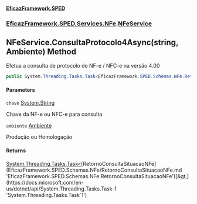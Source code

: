 #### [EficazFramework.SPED](EficazFrameworkSPED.md 'EficazFramework SPED')
### [EficazFramework.SPED.Services.NFe](EficazFramework.SPED.Services.NFe.md 'EficazFramework.SPED.Services.NFe').[NFeService](EficazFramework.SPED.Services.NFe/NFeService.md 'EficazFramework.SPED.Services.NFe.NFeService')

## NFeService.ConsultaProtocolo4Async(string, Ambiente) Method

Efetua a consulta de protocolo de NF-e / NFC-e na versão 4.00

```csharp
public System.Threading.Tasks.Task<EficazFramework.SPED.Schemas.NFe.RetornoConsultaSituacaoNFe> ConsultaProtocolo4Async(string chave, EficazFramework.SPED.Schemas.NFe.Ambiente ambiente=EficazFramework.SPED.Schemas.NFe.Ambiente.Producao);
```
#### Parameters

<a name='EficazFramework.SPED.Services.NFe.NFeService.ConsultaProtocolo4Async(string,EficazFramework.SPED.Schemas.NFe.Ambiente).chave'></a>

`chave` [System.String](https://docs.microsoft.com/en-us/dotnet/api/System.String 'System.String')

Chave da NF-e ou NFC-e para consulta

<a name='EficazFramework.SPED.Services.NFe.NFeService.ConsultaProtocolo4Async(string,EficazFramework.SPED.Schemas.NFe.Ambiente).ambiente'></a>

`ambiente` [Ambiente](EficazFramework.SPED.Schemas.NFe/Ambiente.md 'EficazFramework.SPED.Schemas.NFe.Ambiente')

Produção ou Homologação

#### Returns
[System.Threading.Tasks.Task&lt;](https://docs.microsoft.com/en-us/dotnet/api/System.Threading.Tasks.Task-1 'System.Threading.Tasks.Task`1')[RetornoConsultaSituacaoNFe](EficazFramework.SPED.Schemas.NFe/RetornoConsultaSituacaoNFe.md 'EficazFramework.SPED.Schemas.NFe.RetornoConsultaSituacaoNFe')[&gt;](https://docs.microsoft.com/en-us/dotnet/api/System.Threading.Tasks.Task-1 'System.Threading.Tasks.Task`1')